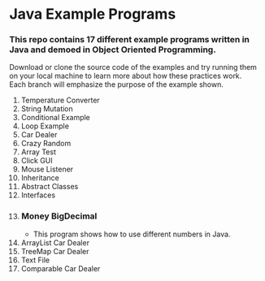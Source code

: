 # Java Example Programs

### This repo contains 17 different example programs written in Java and demoed in Object Oriented Programming.

Download or clone the source code of the examples and try running them on your local machine to learn more about how these practices work. <br/>
Each branch will emphasize the purpose of the example shown.

1. Temperature Converter
2. String Mutation
4. Conditional Example
5. Loop Example
7. Car Dealer
9. Crazy Random
11. Array Test
13. Click GUI
15. Mouse Listener
17. Inheritance
19. Abstract Classes
21. Interfaces
23. ### Money BigDecimal
    - This program shows how to use different numbers in Java.
25. ArrayList Car Dealer
26. TreeMap Car Dealer
27. Text File
28. Comparable Car Dealer
